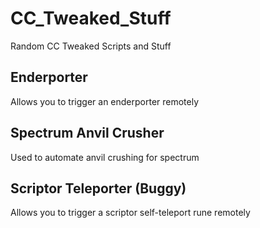 # CC_Tweaked_Stuff
Random CC Tweaked Scripts and Stuff

## Enderporter
Allows you to trigger an enderporter remotely

## Spectrum Anvil Crusher
Used to automate anvil crushing for spectrum

## Scriptor Teleporter (Buggy)
Allows you to trigger a scriptor self-teleport rune remotely 
